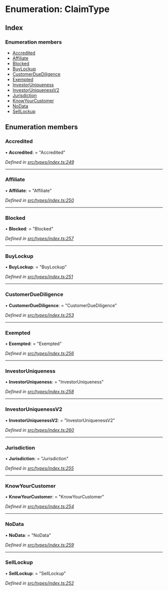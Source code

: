 # Enumeration: ClaimType

## Index

### Enumeration members

* [Accredited](claimtype.md#accredited)
* [Affiliate](claimtype.md#affiliate)
* [Blocked](claimtype.md#blocked)
* [BuyLockup](claimtype.md#buylockup)
* [CustomerDueDiligence](claimtype.md#customerduediligence)
* [Exempted](claimtype.md#exempted)
* [InvestorUniqueness](claimtype.md#investoruniqueness)
* [InvestorUniquenessV2](claimtype.md#investoruniquenessv2)
* [Jurisdiction](claimtype.md#jurisdiction)
* [KnowYourCustomer](claimtype.md#knowyourcustomer)
* [NoData](claimtype.md#nodata)
* [SellLockup](claimtype.md#selllockup)

## Enumeration members

###  Accredited

• **Accredited**: = "Accredited"

*Defined in [src/types/index.ts:249](https://github.com/PolymathNetwork/polymesh-sdk/blob/56921667/src/types/index.ts#L249)*

___

###  Affiliate

• **Affiliate**: = "Affiliate"

*Defined in [src/types/index.ts:250](https://github.com/PolymathNetwork/polymesh-sdk/blob/56921667/src/types/index.ts#L250)*

___

###  Blocked

• **Blocked**: = "Blocked"

*Defined in [src/types/index.ts:257](https://github.com/PolymathNetwork/polymesh-sdk/blob/56921667/src/types/index.ts#L257)*

___

###  BuyLockup

• **BuyLockup**: = "BuyLockup"

*Defined in [src/types/index.ts:251](https://github.com/PolymathNetwork/polymesh-sdk/blob/56921667/src/types/index.ts#L251)*

___

###  CustomerDueDiligence

• **CustomerDueDiligence**: = "CustomerDueDiligence"

*Defined in [src/types/index.ts:253](https://github.com/PolymathNetwork/polymesh-sdk/blob/56921667/src/types/index.ts#L253)*

___

###  Exempted

• **Exempted**: = "Exempted"

*Defined in [src/types/index.ts:256](https://github.com/PolymathNetwork/polymesh-sdk/blob/56921667/src/types/index.ts#L256)*

___

###  InvestorUniqueness

• **InvestorUniqueness**: = "InvestorUniqueness"

*Defined in [src/types/index.ts:258](https://github.com/PolymathNetwork/polymesh-sdk/blob/56921667/src/types/index.ts#L258)*

___

###  InvestorUniquenessV2

• **InvestorUniquenessV2**: = "InvestorUniquenessV2"

*Defined in [src/types/index.ts:260](https://github.com/PolymathNetwork/polymesh-sdk/blob/56921667/src/types/index.ts#L260)*

___

###  Jurisdiction

• **Jurisdiction**: = "Jurisdiction"

*Defined in [src/types/index.ts:255](https://github.com/PolymathNetwork/polymesh-sdk/blob/56921667/src/types/index.ts#L255)*

___

###  KnowYourCustomer

• **KnowYourCustomer**: = "KnowYourCustomer"

*Defined in [src/types/index.ts:254](https://github.com/PolymathNetwork/polymesh-sdk/blob/56921667/src/types/index.ts#L254)*

___

###  NoData

• **NoData**: = "NoData"

*Defined in [src/types/index.ts:259](https://github.com/PolymathNetwork/polymesh-sdk/blob/56921667/src/types/index.ts#L259)*

___

###  SellLockup

• **SellLockup**: = "SellLockup"

*Defined in [src/types/index.ts:252](https://github.com/PolymathNetwork/polymesh-sdk/blob/56921667/src/types/index.ts#L252)*
